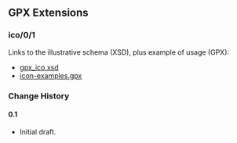 ## GPX Extensions

### ico/0/1

Links to the illustrative schema (XSD), plus example of usage (GPX):

- [gpx_ico.xsd](gpx_ico.xsd)
- [icon-examples.gpx](icon-examples.gpx)



### Change History

#### 0.1

- Initial draft.
